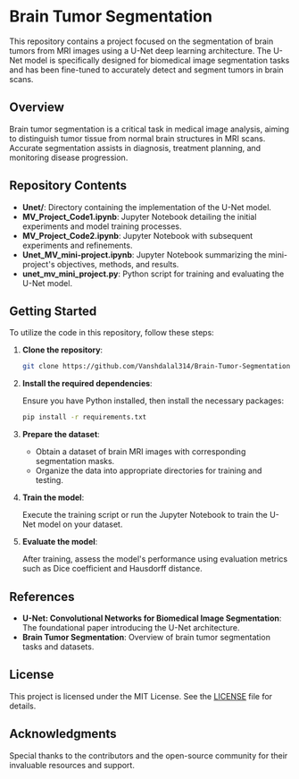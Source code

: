# Brain Tumor Segmentation

This repository contains a project focused on the segmentation of brain tumors from MRI images using a U-Net deep learning architecture. The U-Net model is specifically designed for biomedical image segmentation tasks and has been fine-tuned to accurately detect and segment tumors in brain scans.

## Overview

Brain tumor segmentation is a critical task in medical image analysis, aiming to distinguish tumor tissue from normal brain structures in MRI scans. Accurate segmentation assists in diagnosis, treatment planning, and monitoring disease progression.

## Repository Contents

- **Unet/**: Directory containing the implementation of the U-Net model.
- **MV_Project_Code1.ipynb**: Jupyter Notebook detailing the initial experiments and model training processes.
- **MV_Project_Code2.ipynb**: Jupyter Notebook with subsequent experiments and refinements.
- **Unet_MV_mini-project.ipynb**: Jupyter Notebook summarizing the mini-project's objectives, methods, and results.
- **unet_mv_mini_project.py**: Python script for training and evaluating the U-Net model.

## Getting Started

To utilize the code in this repository, follow these steps:

1. **Clone the repository**:

   ```bash
   git clone https://github.com/Vanshdalal314/Brain-Tumor-Segmentation.git
   ```

2. **Install the required dependencies**:

   Ensure you have Python installed, then install the necessary packages:

   ```bash
   pip install -r requirements.txt
   ```

3. **Prepare the dataset**:

   - Obtain a dataset of brain MRI images with corresponding segmentation masks.
   - Organize the data into appropriate directories for training and testing.

4. **Train the model**:

   Execute the training script or run the Jupyter Notebook to train the U-Net model on your dataset.

5. **Evaluate the model**:

   After training, assess the model's performance using evaluation metrics such as Dice coefficient and Hausdorff distance.

## References

- **U-Net: Convolutional Networks for Biomedical Image Segmentation**: The foundational paper introducing the U-Net architecture.
- **Brain Tumor Segmentation**: Overview of brain tumor segmentation tasks and datasets. 

## License

This project is licensed under the MIT License. See the [LICENSE](LICENSE) file for details.

## Acknowledgments

Special thanks to the contributors and the open-source community for their invaluable resources and support. 
